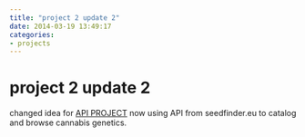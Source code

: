 ```yaml
---
title: "project 2 update 2"
date: 2014-03-19 13:49:17
categories:
- projects
---
```


# project 2 update 2

changed idea for [API PROJECT](http://scfogle.github.io/project2/) now using API from seedfinder.eu to catalog and browse cannabis genetics.